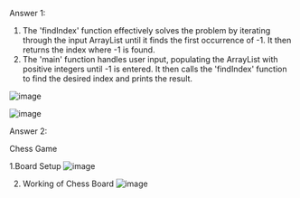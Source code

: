 Answer 1: 
1. The 'findIndex' function effectively solves the problem by iterating through the input ArrayList until it finds the first occurrence of -1. It then returns the index where -1 is found.
2. The 'main' function handles user input, populating the ArrayList with positive integers until -1 is entered. It then calls the 'findIndex' function to find the desired index and prints the result.

![image](https://github.com/GUNJAN-AGGARWAL16/ShyftLabsAssignment/assets/76522256/b07209b4-e011-424f-adee-5ef36067c25e)

![image](https://github.com/GUNJAN-AGGARWAL16/ShyftLabsAssignment/assets/76522256/8a008dc9-54b0-4d2f-a4d7-7f710411edfa)


Answer 2:

Chess Game

1.Board Setup
![image](https://github.com/GUNJAN-AGGARWAL16/ShyftLabsAssignment/assets/76522256/a9c98f5e-71eb-41df-a9d4-18d75075385d)

2. Working of Chess Board
![image](https://github.com/GUNJAN-AGGARWAL16/ShyftLabsAssignment/assets/76522256/1c9c3651-19fb-43cc-a4db-b112897e4860)




